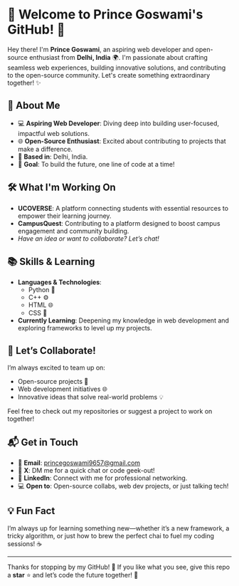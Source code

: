 # 👋 Welcome to Prince Goswami's GitHub! 🚀

Hey there! I'm **Prince Goswami**, an aspiring web developer and open-source enthusiast from **Delhi, India** 🌍. I'm passionate about crafting seamless web experiences, building innovative solutions, and contributing to the open-source community. Let's create something extraordinary together! ✨

## 🌟 About Me
- 💻 **Aspiring Web Developer**: Diving deep into building user-focused, impactful web solutions.
- 🌐 **Open-Source Enthusiast**: Excited about contributing to projects that make a difference.
- 📍 **Based in**: Delhi, India.
- 🎯 **Goal**: To build the future, one line of code at a time!

## 🛠️ What I'm Working On
- **UCOVERSE**: A platform connecting students with essential resources to empower their learning journey.
- **CampusQuest**: Contributing to a platform designed to boost campus engagement and community building.
- *Have an idea or want to collaborate? Let’s chat!*

## 📚 Skills & Learning
- **Languages & Technologies**: 
  - Python 🐍
  - C++ ⚙️
  - HTML 🌐
  - CSS 🎨
- **Currently Learning**: Deepening my knowledge in web development and exploring frameworks to level up my projects.

## 🤝 Let’s Collaborate!
I’m always excited to team up on:
- Open-source projects 📂
- Web development initiatives 🌐
- Innovative ideas that solve real-world problems 💡

Feel free to check out my repositories or suggest a project to work on together!

## 📬 Get in Touch
- 📧 **Email**: [princegoswami9657@gmail.com](mailto:princegoswami9657@gmail.com)
- 💬 **X**: DM me for a quick chat or code geek-out!
- 🔗 **LinkedIn**: Connect with me for professional networking.
- 💻 **Open to**: Open-source collabs, web dev projects, or just talking tech!

## 💡 Fun Fact
I’m always up for learning something new—whether it’s a new framework, a tricky algorithm, or just how to brew the perfect chai to fuel my coding sessions! ☕

---

Thanks for stopping by my GitHub! 🌟 If you like what you see, give this repo a **star** ⭐ and let’s code the future together! 💪

<!--
**princegoswami5152R/princegoswami5152R** is a ✨ _special_ ✨ repository because its `README.md` (this file) appears on your GitHub profile.

Here are some ideas to get you started:

- 🔭 I’m currently working on ...
- 🌱 I’m currently learning ...
- 👯 I’m looking to collaborate on ...
- 🤔 I’m looking for help with ...
- 💬 Ask me about ...
- 📫 How to reach me: ...
- 😄 Pronouns: ...
- ⚡ Fun fact: ...
-->
